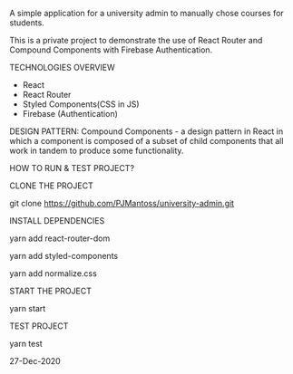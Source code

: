 A simple application for a university admin to manually chose courses for students.

This is a private project to demonstrate the use of React Router and Compound Components with Firebase Authentication.

TECHNOLOGIES OVERVIEW

- React
- React Router
- Styled Components(CSS in JS)
- Firebase (Authentication)

DESIGN PATTERN: Compound Components - a design pattern in React in which a component is composed of a subset of child components that all work in tandem to produce some functionality.

HOW TO RUN & TEST PROJECT?

CLONE THE PROJECT

git clone https://github.com/PJMantoss/university-admin.git

INSTALL DEPENDENCIES

yarn add react-router-dom

yarn add styled-components

yarn add normalize.css

START THE PROJECT

yarn start

TEST PROJECT

yarn test

27-Dec-2020